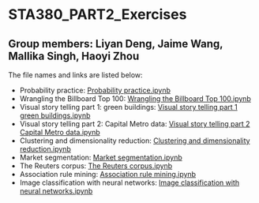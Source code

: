 # STA380_PART2_Exercises
## Group members: Liyan Deng, Jaime Wang, Mallika Singh, Haoyi Zhou

The file names and links are listed below:
- Probability practice: [Probability practice.ipynb](https://github.com/LiyanDeng/STA380_PART2_Exercises/blob/main/Probability%20practice.ipynb)
- Wrangling the Billboard Top 100: [Wrangling the Billboard Top 100.ipynb](https://github.com/LiyanDeng/STA380_PART2_Exercises/blob/main/Wrangling%20the%20Billboard%20Top%20100.ipynb)
- Visual story telling part 1: green buildings: [Visual story telling part 1 green buildings.ipynb](https://github.com/LiyanDeng/STA380_PART2_Exercises/blob/main/Visual%20story%20telling%20part%201%20green%20buildings.ipynb)
- Visual story telling part 2: Capital Metro data: [Visual story telling part 2 Capital Metro data.ipynb](https://github.com/LiyanDeng/STA380_PART2_Exercises/blob/main/Visual%20story%20telling%20part%202%20Capital%20Metro%20data.ipynb)
- Clustering and dimensionality reduction: [Clustering and dimensionality reduction.ipynb](https://github.com/LiyanDeng/STA380_PART2_Exercises/blob/main/Clustering%20and%20dimensionality%20reduction.ipynb)
- Market segmentation: [Market segmentation.ipynb](https://github.com/LiyanDeng/STA380_PART2_Exercises/blob/main/Market%20segmentation.ipynb)
- The Reuters corpus: [The Reuters corpus.ipynb](https://github.com/LiyanDeng/STA380_PART2_Exercises/blob/main/The%20Reuters%20corpus.ipynb)
- Association rule mining: [Association rule mining.ipynb](https://github.com/LiyanDeng/STA380_PART2_Exercises/blob/main/Association%20rule%20mining.ipynb)
- Image classification with neural networks: [Image classification with neural networks.ipynb](https://github.com/LiyanDeng/STA380_PART2_Exercises/blob/main/Image%20classification%20with%20neural%20networks.ipynb)
